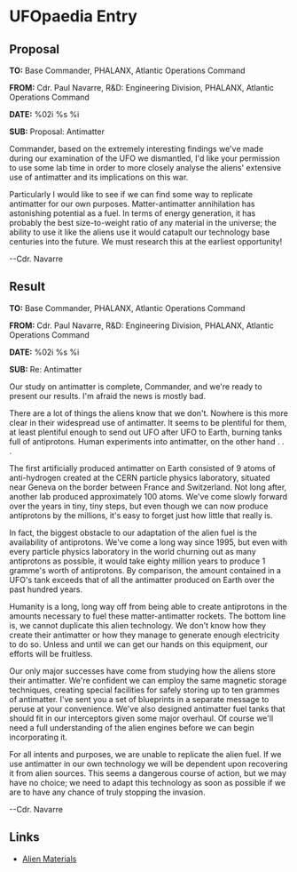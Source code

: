 # UFOpaedia Entry

## Proposal

**TO:** Base Commander, PHALANX, Atlantic Operations Command

**FROM:** Cdr. Paul Navarre, R&D: Engineering Division, PHALANX,
Atlantic Operations Command

**DATE:** %02i %s %i

**SUB:** Proposal: Antimatter

Commander, based on the extremely interesting findings we've made during
our examination of the UFO we dismantled, I'd like your permission to
use some lab time in order to more closely analyse the aliens' extensive
use of antimatter and its implications on this war.

Particularly I would like to see if we can find some way to replicate
antimatter for our own purposes. Matter-antimatter annihilation has
astonishing potential as a fuel. In terms of energy generation, it has
probably the best size-to-weight ratio of any material in the universe;
the ability to use it like the aliens use it would catapult our
technology base centuries into the future. We must research this at the
earliest opportunity!

--Cdr. Navarre

## Result

**TO:** Base Commander, PHALANX, Atlantic Operations Command

**FROM:** Cdr. Paul Navarre, R&D: Engineering Division, PHALANX,
Atlantic Operations Command

**DATE:** %02i %s %i

**SUB:** Re: Antimatter

Our study on antimatter is complete, Commander, and we're ready to
present our results. I'm afraid the news is mostly bad.

There are a lot of things the aliens know that we don't. Nowhere is this
more clear in their widespread use of antimatter. It seems to be
plentiful for them, at least plentiful enough to send out UFO after UFO
to Earth, burning tanks full of antiprotons. Human experiments into
antimatter, on the other hand . . .

The first artificially produced antimatter on Earth consisted of 9 atoms
of anti-hydrogen created at the CERN particle physics laboratory,
situated near Geneva on the border between France and Switzerland. Not
long after, another lab produced approximately 100 atoms. We've come
slowly forward over the years in tiny, tiny steps, but even though we
can now produce antiprotons by the millions, it's easy to forget just
how little that really is.

In fact, the biggest obstacle to our adaptation of the alien fuel is the
availability of antiprotons. We've come a long way since 1995, but even
with every particle physics laboratory in the world churning out as many
antiprotons as possible, it would take eighty million years to produce 1
gramme's worth of antiprotons. By comparison, the amount contained in a
UFO's tank exceeds that of all the antimatter produced on Earth over the
past hundred years.

Humanity is a long, long way off from being able to create antiprotons
in the amounts necessary to fuel these matter-antimatter rockets. The
bottom line is, we cannot duplicate this alien technology. We don't know
how they create their antimatter or how they manage to generate enough
electricity to do so. Unless and until we can get our hands on this
equipment, our efforts will be fruitless.

Our only major successes have come from studying how the aliens store
their antimatter. We're confident we can employ the same magnetic
storage techniques, creating special facilities for safely storing up to
ten grammes of antimatter. I've sent you a set of blueprints in a
separate message to peruse at your convenience. We've also designed
antimatter fuel tanks that should fit in our interceptors given some
major overhaul. Of course we'll need a full understanding of the alien
engines before we can begin incorporating it.

For all intents and purposes, we are unable to replicate the alien fuel.
If we use antimatter in our own technology we will be dependent upon
recovering it from alien sources. This seems a dangerous course of
action, but we may have no choice; we need to adapt this technology as
soon as possible if we are to have any chance of truly stopping the
invasion.

--Cdr. Navarre

## Links

- [Alien Materials](Research/Alien_Materials "wikilink")